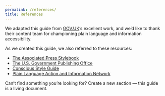 ```yaml
---
permalink: /references/
title: References
---
```

We adapted this guide from [GOV.UK](https://www.gov.uk/)’s excellent work, and we’d like to thank their content team for championing plain language and information accessibility.

As we created this guide, we also referred to these resources:

- [The Associated Press Stylebook](https://www.apstylebook.com/)
- [The U.S. Government Publishing Office](http://www.gpo.gov/)
- [Conscious Style Guide](http://consciousstyleguide.com/)
- [Plain Language Action and Information Network](http://www.plainlanguage.gov/)

Can’t find something you’re looking for? Create a new section — this guide is a living document.
